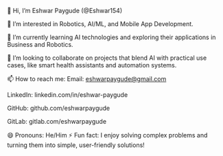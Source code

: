 👋 Hi, I’m Eshwar Paygude (@Eshwar154)

👀 I’m interested in Robotics, AI/ML, and Mobile App Development.

🌱 I’m currently learning AI technologies and exploring their applications in Business and Robotics.

💞️ I’m looking to collaborate on projects that blend AI with practical use cases, like smart health assistants and automation systems.

📫 How to reach me:
Email: eshwarpaygude@gmail.com

LinkedIn: linkedin.com/in/eshwar-paygude

GitHub: github.com/eshwarpaygude

GitLab: gitlab.com/eshwarpaygude

😄 Pronouns: He/Him
⚡ Fun fact: I enjoy solving complex problems and turning them into simple, user-friendly solutions!

<!---
Eshwar154/Eshwar154 is a ✨ special ✨ repository because its `README.md` (this file) appears on your GitHub profile.
You can click the Preview link to take a look at your changes.
--->
